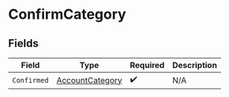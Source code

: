# ConfirmCategory


## Fields

| Field                                                     | Type                                                      | Required                                                  | Description                                               |
| --------------------------------------------------------- | --------------------------------------------------------- | --------------------------------------------------------- | --------------------------------------------------------- |
| `Confirmed`                                               | [AccountCategory](../../models/shared/accountcategory.md) | :heavy_check_mark:                                        | N/A                                                       |
